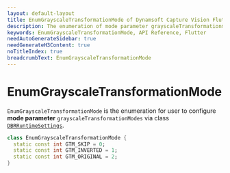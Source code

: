 ```yaml
---
layout: default-layout
title: EnumGrayscaleTransformationMode of Dynamsoft Capture Vision Flutter Edition
description: The enumeration of mode parameter grayscaleTransformationmodes
keywords: EnumGrayscaleTransformationMode, API Reference, Flutter
needAutoGenerateSidebar: true
needGenerateH3Content: true
noTitleIndex: true
breadcrumbText: EnumGrayscaleTransformationMode
---
```


# EnumGrayscaleTransformationMode

`EnumGrayscaleTransformationMode` is the enumeration for user to configure **mode parameter** `grayscaleTransformationModes` via class [`DBRRuntimeSettings`](class-dbr-runtime-settings.md).

```dart
class EnumGrayscaleTransformationMode {
  static const int GTM_SKIP = 0;
  static const int GTM_INVERTED = 1;
  static const int GTM_ORIGINAL = 2;
}
```

